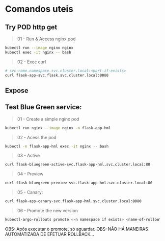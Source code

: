 # Comandos uteis


## Try POD http get
> 01 - Run & Access nginx pod
```bash
kubectl run --image nginx nginx
kubectl exec -it nginx -- bash
```

> 02 - Exec curl
```bash
# svc-name.namespace.svc.cluster.local:<port-if-exists>
curl flask-app-svc.flask.svc.cluster.local:8080
```

## Expose

## Test Blue Green service:

> 01 - Create a simple nginx pod
```bash
kubectl run nginx --image nginx -n flask-app-hml
```

> 02 - Acess the pod
```bash
kubectl -n flask-app-hml exec -it nginx -- bash
```

> 03 - Active
```bash
curl flask-bluegreen-active-svc.flask-app-hml.svc.cluster.local:80
```

> 04 - Preview
```bash
curl flask-bluegreen-preview-svc.flask-app-hml.svc.cluster.local:80
```

> 05 - Canary:
```bash
curl flask-app-canary-svc.flask-app-hml.svc.cluster.local:8080
```

> 06 - Promote the new version
```bash
kubectl-argo-rollouts promote <-n namespace if exists> <name-of-rollout-deployment>
```

OBS: Após executar o promote, só aguardar.
OBS: NÃO HÁ MANEIRAS AUTOMATIZADA DE EFETUAR ROLLBACK...
